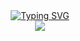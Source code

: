 
<div align="center">
  <a href="https://git.io/typing-svg"><img src="https://readme-typing-svg.herokuapp.com?font=Fira+Code&weight=500&size=21&pause=1000&center=true&vCenter=true&width=435&lines=Fandy+Fernanda+Yapari;Informatics+Engineering" alt="Typing SVG" /></a>
</div> 
<div align="center">
  <img src="https://media0.giphy.com/media/v1.Y2lkPTc5MGI3NjExdDNoa3cwd3I0cGpxdWxka2d6ZmE4bDJmYnhmZ3Q2Z2kwdDU4MTMxbiZlcD12MV9pbnRlcm5hbF9naWZfYnlfaWQmY3Q9Zw/zgduo4kWRRDVK/giphy.gif">
</div>
<!--
**Fandyyapari/Fandyyapari** is a ✨ _special_ ✨ repository because its `README.md` (this file) appears on your GitHub profile.

Here are some ideas to get you started:

- 🔭 I’m currently working on ...
- 🌱 I’m currently learning ...
- 👯 I’m looking to collaborate on ...
- 🤔 I’m looking for help with ...
- 💬 Ask me about ...
- 📫 How to reach me: ...
- 😄 Pronouns: ...
- ⚡ Fun fact: ...
-->
